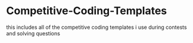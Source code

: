 # Competitive-Coding-Templates
this includes all of the competitive coding templates i use during contests and solving questions
